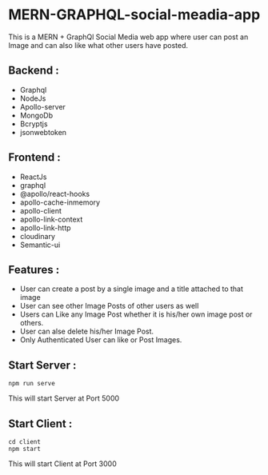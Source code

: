 # MERN-GRAPHQL-social-meadia-app
This is a MERN + GraphQl Social Media web app where user can post an Image and can also like what other users have posted.

## Backend : <br>
* Graphql
* NodeJs
* Apollo-server
* MongoDb
* Bcryptjs
* jsonwebtoken <br>

## Frontend : <br>
* ReactJs
* graphql
* @apollo/react-hooks
* apollo-cache-inmemory
* apollo-client
* apollo-link-context
* apollo-link-http
* cloudinary
* Semantic-ui <br>

## Features : <br>
* User can create a post by a single image and a title attached to that
image
* User can see other Image Posts of other users as well
* Users can Like any Image Post whether it is his/her own image post
or others.
* User can alse delete his/her Image Post.
* Only Authenticated User can like or Post Images. <br>

## Start Server : <br>
```
npm run serve
```
This will start Server at Port 5000
## Start Client : <br>
```
cd client
npm start
```
This will start Client at Port 3000
